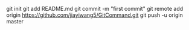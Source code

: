 git init
git add README.md
git commit -m "first commit"
git remote add origin https://github.com/jiayiwang5/GitCommand.git
git push -u origin master
